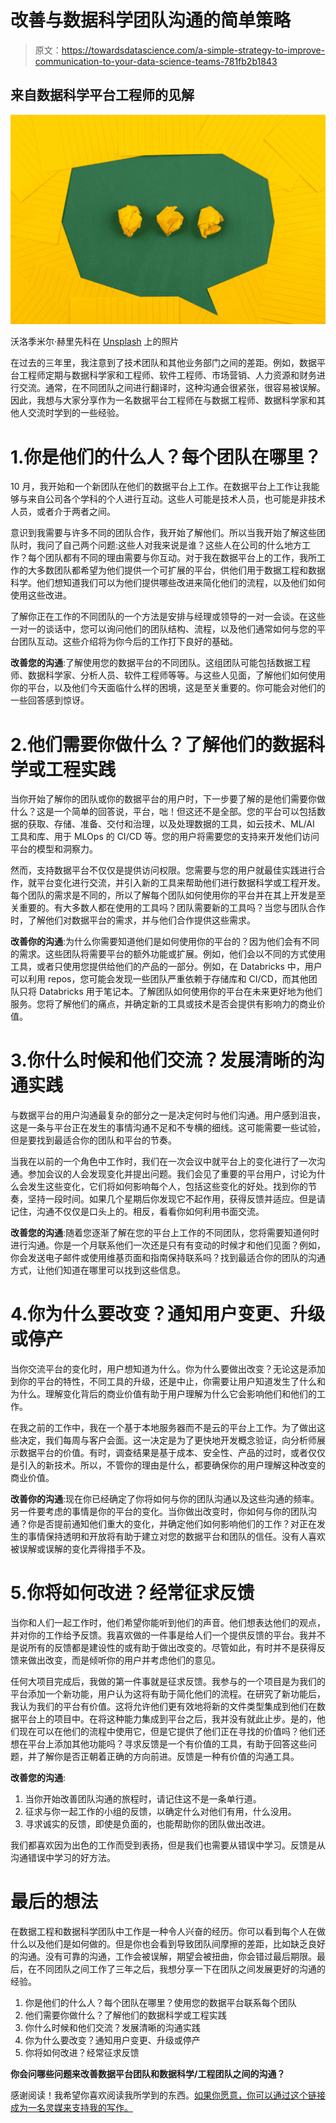 # 改善与数据科学团队沟通的简单策略

> 原文：<https://towardsdatascience.com/a-simple-strategy-to-improve-communication-to-your-data-science-teams-781fb2b1843>

## 来自数据科学平台工程师的见解

![](img/93a0fe2bdfcca1d28ba388328f4ff966.png)

沃洛季米尔·赫里先科在 [Unsplash](https://unsplash.com?utm_source=medium&utm_medium=referral) 上的照片

在过去的三年里，我注意到了技术团队和其他业务部门之间的差距。例如，数据平台工程师定期与数据科学家和工程师、软件工程师、市场营销、人力资源和财务进行交流。通常，在不同团队之间进行翻译时，这种沟通会很紧张，很容易被误解。因此，我想与大家分享作为一名数据平台工程师在与数据工程师、数据科学家和其他人交流时学到的一些经验。

# 1.你是他们的什么人？每个团队在哪里？

10 月，我开始和一个新团队在他们的数据平台上工作。在数据平台上工作让我能够与来自公司各个学科的个人进行互动。这些人可能是技术人员，也可能是非技术人员，或者介于两者之间。

意识到我需要与许多不同的团队合作，我开始了解他们。所以当我开始了解这些团队时，我问了自己两个问题:这些人对我来说是谁？这些人在公司的什么地方工作？每个团队都有不同的理由需要与你互动。对于我在数据平台上的工作，我所工作的大多数团队都希望为他们提供一个可扩展的平台，供他们用于数据工程和数据科学。他们想知道我们可以为他们提供哪些改进来简化他们的流程，以及他们如何使用这些改进。

了解你正在工作的不同团队的一个方法是安排与经理或领导的一对一会谈。在这些一对一的谈话中，您可以询问他们的团队结构、流程，以及他们通常如何与您的平台团队互动。这些介绍将为你今后的工作打下良好的基础。

**改善您的沟通**:了解使用您的数据平台的不同团队。这组团队可能包括数据工程师、数据科学家、分析人员、软件工程师等等。与这些人见面，了解他们如何使用你的平台，以及他们今天面临什么样的困境，这是至关重要的。你可能会对他们的一些回答感到惊讶。

# 2.他们需要你做什么？了解他们的数据科学或工程实践

当你开始了解你的团队或你的数据平台的用户时，下一步要了解的是他们需要你做什么？这是一个简单的回答说，平台，咄！但这还不是全部。您的平台可以包括数据的获取、存储、准备、交付和治理，以及处理数据的工具，如云技术、ML/AI 工具和库、用于 MLOps 的 CI/CD 等。您的用户将需要您的支持来开发他们访问平台的模型和洞察力。

然而，支持数据平台不仅仅是提供访问权限。您需要与您的用户就最佳实践进行合作，就平台变化进行交流，并引入新的工具来帮助他们进行数据科学或工程开发。每个团队的需求是不同的，所以了解每个团队如何使用你的平台并在其上开发是至关重要的。有大多数人都在使用的工具吗？团队需要新的工具吗？当您与团队合作时，了解他们对数据平台的需求，并与他们合作提供这些需求。

**改善你的沟通**:为什么你需要知道他们是如何使用你的平台的？因为他们会有不同的需求。这些团队将需要平台的额外功能或扩展。例如，他们会以不同的方式使用工具，或者只使用您提供给他们的产品的一部分。例如，在 Databricks 中，用户可以利用 repos，您可能会发现一些团队严重依赖于存储库和 CI/CD，而其他团队只将 Databricks 用于笔记本。了解团队如何使用你的平台在未来更好地为他们服务。您将了解他们的痛点，并确定新的工具或技术是否会提供有影响力的商业价值。

# 3.你什么时候和他们交流？发展清晰的沟通实践

与数据平台的用户沟通最复杂的部分之一是决定何时与他们沟通。用户感到沮丧，这是一条与平台正在发生的事情沟通不足和不专横的细线。这可能需要一些试验，但是要找到最适合你的团队和平台的节奏。

当我在以前的一个角色中工作时，我们在一次会议中就平台上的变化进行了一次沟通。参加会议的人会发现变化并提出问题。我们会见了重要的平台用户，讨论为什么会发生这些变化，它们将如何影响每个人，包括这些变化的好处。找到你的节奏，坚持一段时间。如果几个星期后你发现它不起作用，获得反馈并适应。但是请记住，沟通不仅仅是口头上的。相反，看看你如何利用书面交流。

**改善您的沟通**:随着您逐渐了解在您的平台上工作的不同团队，您将需要知道何时进行沟通。你是一个月联系他们一次还是只有有变动的时候才和他们见面？例如，你会发送电子邮件或使用维基页面和指南保持联系吗？找到最适合你的团队的沟通方式，让他们知道在哪里可以找到这些信息。

# 4.你为什么要改变？通知用户变更、升级或停产

当你交流平台的变化时，用户想知道为什么。你为什么要做出改变？无论这是添加到你的平台的特性，不同工具的升级，还是中止，你需要让用户知道发生了什么和为什么。理解变化背后的商业价值有助于用户理解为什么它会影响他们和他们的工作。

在我之前的工作中，我在一个基于本地服务器而不是云的平台上工作。为了做出这些决定，我们每周与客户会面。这一决定是为了更快地开发概念验证，向分析师展示数据平台的价值。有时，调查结果是基于成本、安全性、产品的过时，或者仅仅是引入的新技术。所以，不管你的理由是什么，都要确保你的用户理解这种改变的商业价值。

**改善你的沟通**:现在你已经确定了你将如何与你的团队沟通以及这些沟通的频率。另一件要考虑的事情是你的平台的变化。当你做出改变时，你如何与你的团队沟通？你是否提前通知他们重大的变化，并确定他们如何影响他们的工作？对正在发生的事情保持透明和开放将有助于建立对您的数据平台和团队的信任。没有人喜欢被误解或误解的变化弄得措手不及。

# 5.你将如何改进？经常征求反馈

当你和人们一起工作时，他们希望你能听到他们的声音。他们想表达他们的观点，并对你的工作给予反馈。我喜欢做的一件事是给人们一个提供反馈的平台。我并不是说所有的反馈都是建设性的或有助于做出改变的。尽管如此，有时并不是获得反馈来做出改变，而是倾听你的用户并考虑他们的意见。

任何大项目完成后，我做的第一件事就是征求反馈。我参与的一个项目是为我们的平台添加一个新功能，用户认为这将有助于简化他们的流程。在研究了新功能后，我认为我们的平台有价值。这将允许他们更有效地将新的文件类型集成到他们在数据平台上的项目中。在将这种能力集成到平台之后，我并没有就此止步。是的，他们现在可以在他们的流程中使用它，但是它提供了他们正在寻找的价值吗？他们还想在平台上添加其他功能吗？寻求反馈是一个有价值的工具，有助于回答这些问题，并了解你是否正朝着正确的方向前进。反馈是一种有价值的沟通工具。

**改善您的沟通**:

1.  当你开始改善团队沟通的旅程时，请记住这不是一条单行道。
2.  征求与你一起工作的小组的反馈，以确定什么对他们有用，什么没用。
3.  寻求诚实的反馈，即使是负面的，也能帮助你的团队做出改进。

我们都喜欢因为出色的工作而受到表扬，但是我们也需要从错误中学习。反馈是从沟通错误中学习的好方法。

# 最后的想法

在数据工程和数据科学团队中工作是一种令人兴奋的经历。你可以看到每个人在做什么以及他们是如何做的。但是你也会看到导致团队间摩擦的差距，比如缺乏良好的沟通。没有可靠的沟通，工作会被误解，期望会被扭曲，你会错过最后期限。最后，在不同团队之间工作了三年之后，我想分享一下在团队之间发展更好的沟通的经验。

1.  你是他们的什么人？每个团队在哪里？使用您的数据平台联系每个团队
2.  他们需要你做什么？了解他们的数据科学或工程实践
3.  你什么时候和他们交流？发展清晰的沟通实践
4.  你为什么要改变？通知用户变更、升级或停产
5.  你将如何改进？经常征求反馈

**你会问哪些问题来改善数据平台团队和数据科学/工程团队之间的沟通？**

感谢阅读！我希望你喜欢阅读我所学到的东西。[如果你愿意，你可以通过这个链接成为一名灵媒来支持我的写作。](https://rjday.medium.com/membership)